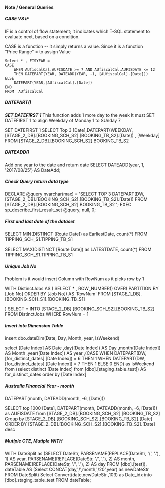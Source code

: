 #### Note / General Queries


##### CASE VS IF 

IF is a control of flow statement; it indicates which T-SQL statement to evaluate next, based on a condition.

CASE is a function -- it simply returns a value.
Since it is a function  
        "Price Range" = 
            to assign Value


    Select * , FISYEAR =
    CASE 
        WHEN AUfiscalCal.AUFISDATE >= 7 AND AUfiscalCal.AUFISDATE <= 12 
        THEN DATEPART(YEAR, DATEADD(YEAR, -1, [AUfiscalCal].[Date])) 
    ELSE
        DATEPART(YEAR,[AUfiscalCal].[Date]) 
    END 
    FROM  AUfiscalCal



##### DATEPART() 
***SET DATEFIRST 1***
This function adds 1 more day to the week
It must  SET DATEFIRST 1 to align Weekday of Monday 1 to SUnday 7


SET DATEFIRST 1
SELECT Top 3 [Date],DATEPART(WEEKDAY, [STAGE_2_DB].[BOOKING_SCH_S2].[BOOKING_TB_S2].[Date]) , [Weekday]
FROM [STAGE_2_DB].[BOOKING_SCH_S2].BOOKING_TB_S2 


##### DATEADD()

Add one year to the date and return date
    SELECT DATEADD(year, 1, '2017/08/25') AS DateAdd;


##### Check Query return data type  

DECLARE @query nvarchar(max) = 'SELECT TOP 3 DATEPART(DW, [STAGE_2_DB].[BOOKING_SCH_S2].[BOOKING_TB_S2].[Date]) 
FROM [STAGE_2_DB].[BOOKING_SCH_S2].BOOKING_TB_S2 ';
EXEC sp_describe_first_result_set @query, null, 0;  


##### First and last date of the dataset 

SELECT MIN(DISTINCT [Route Date]) as EarliestDate, count(*)
FROM  TIPPING_SCH_S1.TIPPING_TB_S1

SELECT MAX(DISTINCT [Route Date]) as LATESTDATE, count(*)
FROM  TIPPING_SCH_S1.TIPPING_TB_S1

##### Unique Job No
Problem is it would insert Column with RowNum
as it picks row by 1


WITH DistinctJobs AS
(
    SELECT * ,
        ROW_NUMBER() OVER(
            PARTITION BY [Job No] ORDER BY [Job No]) AS 'RowNum' 
    FROM [STAGE_1_DB].[BOOKING_SCH_S1].[BOOKING_TB_S1]
    
)
SELECT * INTO [STAGE_2_DB].[BOOKING_SCH_S2].[BOOKING_TB_S2]
FROM DistinctJobs
WHERE RowNum = 1


##### Insert into Dimension Table 

insert dbo.dateDim(Date, Day, Month, year, IsWeekend)

select 
 [Date Index] AS Date
,day([Date Index]) AS Day
,month([Date Index]) AS Month
,year([Date Index]) AS year 
,(CASE WHEN DATEPART(DW,[for_distinct_dates].[Date Index]) = 6 
THEN 
1 WHEN DATEPART(DW,[for_distinct_dates].[Date Index]) = 7 THEN 1 ELSE 0 END) as IsWeekend
from 
	(select distinct [Date Index] from [dbo].[staging_table_test]) AS for_distinct_dates
order by [Date Index]

##### Australia Financial Year - month  

DATEPART(month, DATEADD(month, -6, [Date]))

SELECT 
top 1000  [Date], DATEPART(month, DATEADD(month, -6, [Date])) as AUFISDATE 
from [STAGE_2_DB].[BOOKING_SCH_S2].[BOOKING_TB_S2]
Group by  [STAGE_2_DB].[BOOKING_SCH_S2].[BOOKING_TB_S2].[Date]
ORDER BY [STAGE_2_DB].[BOOKING_SCH_S2].[BOOKING_TB_S2].[Date] desc


##### Mutiple CTE, Mutiple WITH

WITH DateSplit 
as 
(SELECT DateStr,
 PARSENAME(REPLACE(DateStr, '/', '.'), 1) AS year,
  PARSENAME(REPLACE(DateStr, '/', '.'), 2) AS month,
   PARSENAME(REPLACE(DateStr, '/', '.'), 2) AS day
FROM [dbo].[test]),
dateTable AS 
(Select 
    CONCAT(day,'/',month,'/20',year) 
    as newDateStr 
    FROM DateSplit)
Select 
    Convert(date,newDateStr ,103) 
        as Date_idx 
        into [dbo].staging_table_test FROM dateTable;
